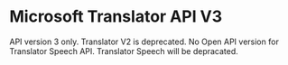 # Microsoft Translator API V3
API version 3 only. Translator V2 is deprecated.
No Open API version for Translator Speech API. Translator Speech will be depracated.

